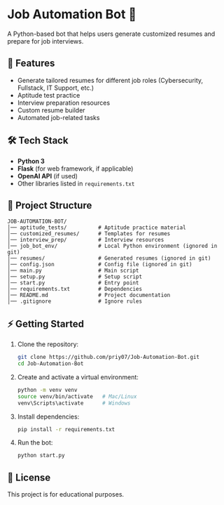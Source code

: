 # Job Automation Bot 🤖

A Python-based bot that helps users generate customized resumes and prepare for job interviews.

## 🚀 Features
- Generate tailored resumes for different job roles (Cybersecurity, Fullstack, IT Support, etc.)
- Aptitude test practice
- Interview preparation resources
- Custom resume builder
- Automated job-related tasks

## 🛠️ Tech Stack
- **Python 3**
- **Flask** (for web framework, if applicable)
- **OpenAI API** (if used)
- Other libraries listed in `requirements.txt`

## 📂 Project Structure
```
JOB-AUTOMATION-BOT/
│── aptitude_tests/          # Aptitude practice material
│── customized_resumes/      # Templates for resumes
│── interview_prep/          # Interview resources
│── job_bot_env/             # Local Python environment (ignored in git)
│── resumes/                 # Generated resumes (ignored in git)
│── config.json              # Config file (ignored in git)
│── main.py                  # Main script
│── setup.py                 # Setup script
│── start.py                 # Entry point
│── requirements.txt         # Dependencies
│── README.md                # Project documentation
│── .gitignore               # Ignore rules
```

## ⚡ Getting Started

1. Clone the repository:
   ```bash
   git clone https://github.com/priy07/Job-Automation-Bot.git
   cd Job-Automation-Bot
   ```

2. Create and activate a virtual environment:
   ```bash
   python -m venv venv
   source venv/bin/activate   # Mac/Linux
   venv\Scripts\activate      # Windows
   ```

3. Install dependencies:
   ```bash
   pip install -r requirements.txt
   ```

4. Run the bot:
   ```bash
   python start.py
   ```

## 📜 License
This project is for educational purposes.
